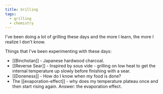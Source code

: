 ```yaml
---
title: Grilling
tags:
  - grilling
  - chemistry
---
```

I've been doing a lot of grilling these days and the more I learn, the more I realize I don't know.

Things that I've been experimenting with these days:

- [[Binchotan]] - Japanese hardwood charcoal.
- [[Reverse Sear]] - Inspired by sous vide - grilling on low heat to get the internal temperature up slowly before finishing with a sear.
- [[Doneness]] - How do I know when my food is done?
- The [[evaporation-effect]] - why does my temperature plateau once and then start rising again. Answer: the evaporation effect.